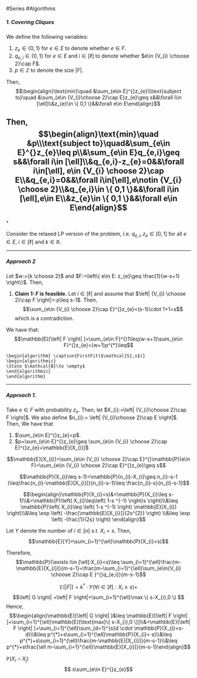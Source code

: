 #Series #Algorithms 

##### 1. Covering Cliques
We define the following variables:
1. $z_{e}\in \{ 0,1 \}$ for $e\in E$ to denote whether $e\in F$.
2. $q_{e,i}\in \{ 0,1 \}$ for $e\in E$ and $i\in [\ell]$ to denote whether $e\in {V_{i} \choose 2}\cap F$.
3. $p\in \mathbb{Z}$ to denote the size $\left| F \right|$.

Then, $$\begin{align}\text{min}\quad &\sum_{e\in E}^{}z_{e}\\\text{subject to}\quad &\sum_{e\in {V_{i}\choose 2}\cap E}z_{e}\geq s&&\forall i\in [\ell]\\&z_{e}\in \{ 0,1 \}&&\forall e\in E\end{align}$$

Then, $$\begin{align}\text{min}\quad &p\\\text{subject to}\quad&\sum_{e\in E}^{}z_{e}\leq p\\&\sum_{e\in E}q_{e,i}\geq s&&\forall i\in [\ell]\\&q_{e,i}-z_{e}=0&&\forall i\in[\ell], e\in {V_{i} \choose 2}\cap E\\&q_{e,i}=0&&\forall i\in[\ell],e\notin {V_{i} \choose 2}\\&q_{e,i}\in \{ 0,1 \}&&\forall i\in [\ell],e\in E\\&z_{e}\in \{ 0,1 \}&&\forall e\in E\end{align}$$
.
---
Consider the relaxed LP version of the problem, i.e. $q_{e,i},z_{e}\in[0,1]$ for all $e\in E$, $i\in [\ell]$ and $k\in \mathbb{R}$. 

---
##### Approach 2 
Let $w:={k \choose 2}$ and $F:=\left\{  e\in E: z_{e}\geq \frac{1}{w-s+1}  \right\}$. Then, 
1. **Claim 1: $F$ is feasible.**
   Let $i\in[\ell]$  and assume that $\left| {V_{i} \choose 2}\cap F \right|=:p\leq s-1$.   Then, $$\sum_{e\in {V_{i} \choose 2}\cap E}^{}z_{e}<(s-1)\cdot 1+1=s$$which is a contradiction.

We have that: $$\mathbb{E}[\left| F \right| ]=\sum_{e\in F}^{}1\leq(w-s+1)\sum_{e\in F}^{}z_{e}=(w+1)p^{*}\leq$$
   

```pseudo
\begin{algorithm} \caption{FirstFit($\mathcal{S},s$)} 
\begin{algorithmic}
\State $\mathcal{B}\to \empty$
\end{algorithmic}
\end{algorithm}
```


---


##### Approach 1. 
Take $e\in F$ with probability $z_{e}$. Then, let $X_{i}:=\left| {V_{i}\choose 2}\cap F \right|$. We also define $n_{i}:= \left| {V_{i}\choose 2}\cap E \right|$. Then, We have that 
1. $\sum_{e\in E}^{}z_{e}=p$.
2. $p=\sum_{e\in E}^{}z_{e}\geq \sum_{e\in {V_{i} \choose 2}\cap E}^{}z_{e}=\mathbb{E}[X_{i}]$


$$\mathbb{E}[X_{i}]=\sum_{e\in {V_{i} \choose 2}\cap E}^{}\mathbb{P}(e\in F)=\sum_{e\in {V_{i} \choose 2}\cap E}^{}z_{e}\geq s$$

 $$\mathbb{P}(X_{i}\leq s-1)=\mathbb{P}(n_{i}-X_{i}\geq n_{i}-s-1 )\leq\frac{n_{i}-\mathbb{E}[X_{i}]}{n_{i}-s-1}\leq \frac{n_{i}-s}{n_{i}-s-1}$$

 $$\begin{align}\mathbb{P}(X_{i}<s)&=\mathbb{P}(X_{i}\leq s-1)\\&=\mathbb{P}\left( X_{i}\leq\left( 1-s ^{-1} \right)s \right)\\&\leq \mathbb{P}\left( X_{i}\leq \left( 1-s ^{-1} \right) \mathbb{E}[X_{i}] \right)\\&\leq \exp \left( -\frac{\mathbb{E}[X_{i}]}{2s^{2}} \right) \\&\leq \exp \left( -\frac{1}{2s} \right) \end{align}$$
 
Let $Y$ denote the number of $i\in[n]$ s.t. $X_{i}<s$. Then, $$\mathbb{E}[Y]=\sum_{i=1}^{\ell}\mathbb{P}(X_{i}<s)$$

Therefore, $$\mathbb{P}(\exists i\in [\ell]:X_{i}<s)\leq \sum_{i=1}^{\ell}\frac{m-\mathbb{E}[X_{i}]}{m-s-1}=\frac{m-\sum_{i=1}^{\ell}\sum_{e\in{V_{i} \choose 2}\cap E }^{}q_{e,i}}{m-s-1}$$

$$\mathbb{E}[\left| F \right|]=k^{*}\cdot \mathbb{P}(\forall i\in [\ell]:X_{i}\geq s)+$$
$$\left| G \right| =\left| F \right|+\sum_{i=1}^{\ell}\max \{ s-X_{i},0 \} $$Hence, $$\begin{align}\mathbb{E}[\left| G \right| ]&\leq \mathbb{E}[\left| F \right| ]+\sum_{i=1}^{\ell}\mathbb{E}[\text{max}\{ s-X_{i},0 \}]\\&=\mathbb{E}[\left| F \right| ]+\sum_{i=1}^{\ell}\sum_{d=1}^{s}d \cdot \mathbb{P}(X_{i}=s-d)\\&\leq p^{*}+s\sum_{i=1}^{\ell}\mathbb{P}(X_{i}< s)\\&\leq p^{*}+s\sum_{i=1}^{\ell}\frac{m-\mathbb{E}[X_{i}]}{m-s-1}\\&\leq p^{*}+s\frac{\ell m-\sum_{i=1}^{\ell}\mathbb{E}[X_{i}]}{m-s-1}\end{align}$$

$\mathbb{P}(X_{i}\cap X_{j})$ $$ s\sum_{e\in E}^{}z_{e}$$

